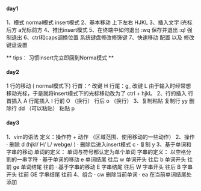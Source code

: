 #### day1
1、模式 
      normal模式 insert模式
2、基本移动 上下左右 HJKL
3、插入文字 i光标后方 a光标前方
4、推出insert模式
5、在终端中如何退出
    :wq 保存并退出  :q! 强制退出
6、ctrl和caps调换位置 
    系统键盘修改修饰键
7、快速移动 
    配置 以及 修改键盘设置
   
 ** tips： 习惯insert完立即回到Norma模式 **
#### day2
1 行的移动 ( normal模式下)
行首：^ 改键 H
行尾：g_ 改键 L
由于输入时经常想移动光标，于是就将insert模式下的光标移动改为了 ctrl + hjkl。
2、行的插入
行首插入 A 
行尾插入 I
行前 O （换行）
行后 o  （换行）
3、复制粘贴
复制行 yy
删除行 dd （可以粘贴）
粘贴 p

#### day3 
1、vim的语法
    定义：操作符 + 动作 （区域范围、使用移动的一些动作）
2、操作
· 删除 d (hjkl/ H/ L/ webge/ )
· 删除后进入insert模式 c 
· 复制 y
3、基于单词和字串的移动
单词的定义： 单词与符号都认定为单个单词 
字串的定义： 以空格分割的一串字符
· 基于单词的移动 
    e 单词结尾 往后
    w 单词开头 往后
    b 单词开头 往前
    ge 单词结尾 往前
· 基于字串的移动
    E 字串结尾 往后
    W 字串开头 往后
    B 字串开头 往前
    GE 字串结尾 往前
4、组合
· cw 删除当前单词
· ea 在当前单词结尾处添加
